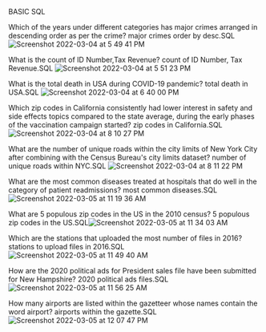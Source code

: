 BASIC SQL


Which of the years under different categories has major crimes arranged in descending order as per the crime? major crimes order by desc.SQL ![Screenshot 2022-03-04 at 5 49 41 PM](https://user-images.githubusercontent.com/100989289/156873816-9c3433d1-d630-418a-a8b0-13e1bdf69615.png)


What is the count of ID Number,Tax Revenue? count of ID Number, Tax Revenue.SQL ![Screenshot 2022-03-04 at 5 51 23 PM](https://user-images.githubusercontent.com/100989289/156875691-f5ed06e4-cc7f-4502-9ac1-fd51aa050cf1.png)


What is the total death in USA during COVID-19 pandemic? total death in USA.SQL ![Screenshot 2022-03-04 at 6 40 00 PM](https://user-images.githubusercontent.com/100989289/156875738-d865e97c-8cd6-42fd-b8f6-cdb0dbbcc2ea.png)


Which zip codes in California consistently had lower interest in safety and side effects topics compared to the state average, during the early phases of the vaccination campaign started? zip codes in California.SQL![Screenshot 2022-03-04 at 8 10 27 PM](https://user-images.githubusercontent.com/100989289/156874255-e49775bb-9573-4bdb-b375-9bc13195067f.png)




What are the number of unique roads within the city limits of New York City after combining with the Census Bureau's city limits dataset?                       number of unique roads within NYC.SQL ![Screenshot 2022-03-04 at 8 11 22 PM](https://user-images.githubusercontent.com/100989289/156875985-9d6880e4-f6a5-426b-812e-c02d6149f131.png)



What are the most common diseases treated at hospitals that do well in the category of  patient readmissions? most common diseases.SQL ![Screenshot 2022-03-05 at 11 19 36 AM](https://user-images.githubusercontent.com/100989289/156874596-359ee492-0e99-4cf3-b38e-bd1d4e49fada.png)


 
 What are 5  populous zip codes in the US in the 2010 census? 5 populous zip codes in the US.SQL![Screenshot 2022-03-05 at 11 34 03 AM](https://user-images.githubusercontent.com/100989289/156874635-8959f83b-520e-48b8-88d1-2627e7f5b274.png)
 
 

Which are the stations that uploaded the most number of files in 2016? stations to upload files in 2016.SQL ![Screenshot 2022-03-05 at 11 49 40 AM](https://user-images.githubusercontent.com/100989289/156874766-79faa9d0-3d00-459b-a41d-1e02fb0c422b.png)



How are the 2020 political ads for President sales file have been submitted for New Hampshire? 2020 political ads files.SQL ![Screenshot 2022-03-05 at 11 56 25 AM](https://user-images.githubusercontent.com/100989289/156875346-5c8a5d11-8f10-490c-991a-cf7ffab5c923.png)



How many airports are listed within the gazetteer whose names contain the word airport? airports within the gazette.SQL![Screenshot 2022-03-05 at 12 07 47 PM](https://user-images.githubusercontent.com/100989289/156875373-b367c50b-3673-4298-a435-a99551bb50ff.png)
